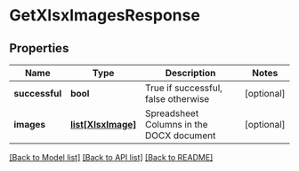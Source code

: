 # GetXlsxImagesResponse

## Properties
Name | Type | Description | Notes
------------ | ------------- | ------------- | -------------
**successful** | **bool** | True if successful, false otherwise | [optional] 
**images** | [**list[XlsxImage]**](XlsxImage.md) | Spreadsheet Columns in the DOCX document | [optional] 

[[Back to Model list]](../README.md#documentation-for-models) [[Back to API list]](../README.md#documentation-for-api-endpoints) [[Back to README]](../README.md)


